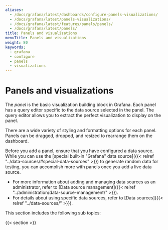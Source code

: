 ```yaml
---
aliases:
  - /docs/grafana/latest/dashboards/configure-panels-visualizations/
  - /docs/grafana/latest/panels-visualizations/
  - /docs/grafana/latest/features/panels/panels/
  - /docs/grafana/latest/panels/
title: Panels and visualizations
menuTitle: Panels and visualizations
weight: 80
keywords:
  - grafana
  - configure
  - panels
  - visualizations
---
```


# Panels and visualizations

The _panel_ is the basic visualization building block in Grafana.
Each panel has a query editor specific to the data source selected in the panel.
The query editor allows you to extract the perfect visualization to display on the panel.

There are a wide variety of styling and formatting options for each panel.
Panels can be dragged, dropped, and resized to rearrange them on the dashboard.

Before you add a panel, ensure that you have configured a data source.
While you can use the [special built-in "Grafana" data source]({{< relref "../data-sources/#special-data-sources" >}}) to generate random data for testing, you can accomplish more with panels once you add a live data source.

- For more information about adding and managing data sources as an administrator, refer to [Data source management]({{< relref "../administration/data-source-management/" >}}).
- For details about using specific data sources, refer to [Data sources]({{< relref "../data-sources/" >}}).

This section includes the following sub topics:

{{< section >}}
